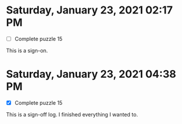  # Saturday, January 23, 2021 02:17 PM
- [ ] Complete puzzle 15 

 
This is a sign-on.
 
# Saturday, January 23, 2021 04:38 PM
- [X] Complete puzzle 15 
 
This is a sign-off log. I finished everything I wanted to.

